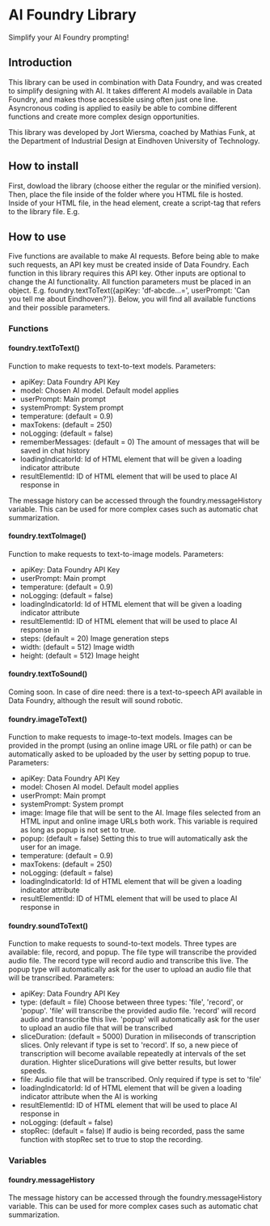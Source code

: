 # AI Foundry Library

Simplify your AI Foundry prompting!

## Introduction

This library can be used in combination with Data Foundry, and was created to simplify designing with AI. It takes different AI models available in Data Foundry, and makes those accessible using often just one line. Asyncronous coding is applied to easily be able to combine different functions and create more complex design opportunities.

This library was developed by Jort Wiersma, coached by Mathias Funk, at the Department of Industrial Design at Eindhoven University of Technology.

## How to install

First, dowload the library (choose either the regular or the minified version). Then, place the file inside of the folder where you HTML file is hosted. Inside of your HTML file, in the head element, create a script-tag that refers to the library file. E.g. <script src="./AI_Foundry_Library.js"></script>

## How to use

Five functions are available to make AI requests. Before being able to make such requests, an API key must be created inside of Data Foundry. Each function in this library requires this API key. Other inputs are optional to change the AI functionality. All function parameters must be placed in an object. E.g. foundry.textToText({apiKey: 'df-abcde...=', userPrompt: 'Can you tell me about Eindhoven?'}). Below, you will find all available functions and their possible parameters.

### Functions

#### foundry.textToText()

Function to make requests to text-to-text models. Parameters:

- apiKey: Data Foundry API Key
- model: Chosen AI model. Default model applies
- userPrompt: Main prompt
- systemPrompt: System prompt
- temperature: (default = 0.9)
- maxTokens: (default = 250)
- noLogging: (default = false)
- rememberMessages: (default = 0) The amount of messages that will be saved in chat history
- loadingIndicatorId: Id of HTML element that will be given a loading indicator attribute
- resultElementId: ID of HTML element that will be used to place AI response in

The message history can be accessed through the foundry.messageHistory variable. This can be used for more complex cases such as automatic chat summarization.

#### foundry.textToImage()

Function to make requests to text-to-image models. Parameters:

- apiKey: Data Foundry API Key
- userPrompt: Main prompt
- temperature: (default = 0.9)
- noLogging: (default = false)
- loadingIndicatorId: Id of HTML element that will be given a loading indicator attribute
- resultElementId: ID of HTML element that will be used to place AI response in
- steps: (default = 20) Image generation steps
- width: (default = 512) Image width
- height: (default = 512) Image height

#### foundry.textToSound()

Coming soon. In case of dire need: there is a text-to-speech API available in Data Foundry, although the result will sound robotic.

#### foundry.imageToText()

Function to make requests to image-to-text models. Images can be provided in the prompt (using an online image URL or file path) or can be automatically asked to be uploaded by the user by setting popup to true. Parameters:

- apiKey: Data Foundry API Key
- model: Chosen AI model. Default model applies
- userPrompt: Main prompt
- systemPrompt: System prompt
- image: Image file that will be sent to the AI. Image files selected from an HTML input and online image URLs both work. This variable is required as long as popup is not set to true.
- popup: (default = false) Setting this to true will automatically ask the user for an image.
- temperature: (default = 0.9)
- maxTokens: (default = 250)
- noLogging: (default = false)
- loadingIndicatorId: Id of HTML element that will be given a loading indicator attribute
- resultElementId: ID of HTML element that will be used to place AI response in

#### foundry.soundToText()

Function to make requests to sound-to-text models. Three types are available: file, record, and popup. The file type will transcribe the provided audio file. The record type will record audio and transcribe this live. The popup type will automatically ask for the user to upload an audio file that will be transcribed. Parameters:

- apiKey: Data Foundry API Key
- type: (default = file) Choose between three types: 'file', 'record', or 'popup'. 'file' will transcribe the provided audio file. 'record' will record audio and transcribe this live. 'popup' will automatically ask for the user to upload an audio file that will be transcribed
- sliceDuration: (default = 5000) Duration in miliseconds of transcription slices. Only relevant if type is set to 'record'. If so, a new piece of transcription will become available repeatedly at intervals of the set duration. Highter sliceDurations will give better results, but lower speeds.
- file: Audio file that will be transcribed. Only required if type is set to 'file'
- loadingIndicatorId: Id of HTML element that will be given a loading indicator attribute when the AI is working
- resultElementId: ID of HTML element that will be used to place AI response in
- noLogging: (default = false)
- stopRec: (default = false) If audio is being recorded, pass the same function with stopRec set to true to stop the recording.

### Variables

#### foundry.messageHistory

The message history can be accessed through the foundry.messageHistory variable. This can be used for more complex cases such as automatic chat summarization.
